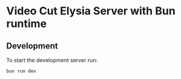 # Video Cut Elysia Server with Bun runtime

## Development

To start the development server run:

```bash
bun run dev
```
